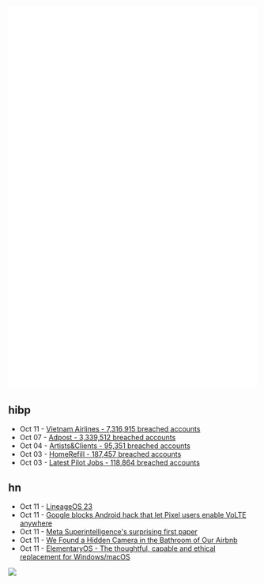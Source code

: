 ![Metrics](https://raw.githubusercontent.com/phixion/phixion/master/metrics.svg)

## hibp

<!--
for https://github.com/phixion/phixion/blob/main/.github/workflows/feeds.yml
-->
<!--START_SECTION:haveibeenpwnd-->
- Oct 11 - [Vietnam Airlines - 7,316,915 breached accounts](https://haveibeenpwned.com/Breach/VietnamAirlines)
- Oct 07 - [Adpost - 3,339,512 breached accounts](https://haveibeenpwned.com/Breach/Adpost)
- Oct 04 - [Artists&Clients - 95,351 breached accounts](https://haveibeenpwned.com/Breach/ArtistsNClients)
- Oct 03 - [HomeRefill - 187,457 breached accounts](https://haveibeenpwned.com/Breach/HomeRefill)
- Oct 03 - [Latest Pilot Jobs - 118,864 breached accounts](https://haveibeenpwned.com/Breach/LatestPilotJobs)
<!--END_SECTION:haveibeenpwnd-->

## hn

<!--
for https://github.com/phixion/phixion/blob/main/.github/workflows/feeds.yml
-->
<!--START_SECTION:hn-->
- Oct 11 - [LineageOS 23](https://lineageos.org/Changelog-30/)
- Oct 11 - [Google blocks Android hack that let Pixel users enable VoLTE anywhere](https://www.androidauthority.com/pixel-ims-broken-october-update-3606444/)
- Oct 11 - [Meta Superintelligence's surprising first paper](https://paddedinputs.substack.com/p/meta-superintelligences-surprising)
- Oct 11 - [We Found a Hidden Camera in the Bathroom of Our Airbnb](https://www.nytimes.com/2025/10/09/travel/airbnb-refund-camera-bathroom.html)
- Oct 11 - [ElementaryOS - The thoughtful, capable and ethical replacement for Windows/macOS](https://elementary.io/)
<!--END_SECTION:hn-->

<!--
for https://yhype.me
-->
![](https://hit.yhype.me/github/profile?user_id=13013670)
